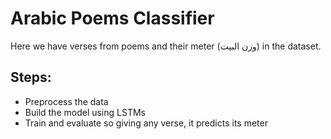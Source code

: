 # Arabic Poems Classifier
Here we have verses from poems and their meter (وزن البيت) in the dataset.

## Steps:
* Preprocess the data
* Build the model using LSTMs
* Train and evaluate so giving any verse, it predicts its meter

